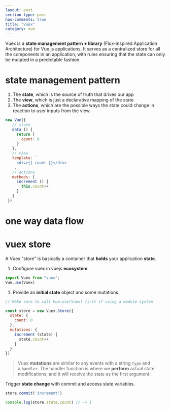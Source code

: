 ```yaml
---
layout: post
section-type: post
has-comments: true
title: "Vuex"
category: vue
---
```


Vuex is a **state management pattern + library** (Flux-inspired Application Architecture) for Vue.js applications. It serves as a centralized store for all the components in an application, with rules ensuring that the state can only be mutated in a predictable fashion.

# state management pattern

1. The **state**, which is the source of truth that drives our app
2. The **view**, which is just a declarative mapping of the state
3. The **actions**, which are the possible ways the state could change in reaction to user inputs from the view.

```jsx
new Vue({
   // state
   data () {
     return {
       count: 0
     }
   },
   // view
   template: `
     <div>{{ count }}</div>
   `,
   // actions
   methods: {
     increment () {
       this.count++
     }
   }
 })
```

# one way data flow

# vuex store

A Vuex "store" is basically a container that **holds** your application **state**.

1. Configure vuex in vuejs **ecosystem**.

```jsx
import Vuex from "vuex";
Vue.use(Vuex)
```

1. Provide an **initial state** object and some mutations.

```jsx
// Make sure to call Vue.use(Vuex) first if using a module system

const store = new Vuex.Store({
  state: {
    count: 0
  },
  mutations: {
    increment (state) {
      state.count++
    }
  }
})
```

> Vuex **mutations** are similar to any events with a string `type` and a `handler`. The handler function is where we **perform** actual state modifications, and it will receive the state as the first argument.

Trigger **state change** with commit and access state variables.

```jsx
store.commit('increment')

console.log(store.state.count) // -> 1
```